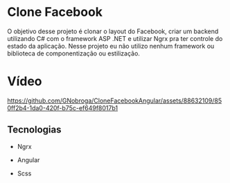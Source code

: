 # Clone Facebook

O objetivo desse projeto é clonar o layout do Facebook, criar um backend utilizando C# com o framework ASP .NET e utilizar Ngrx pra ter controle do estado da aplicação. Nesse projeto eu não utilizo nenhum framework ou biblioteca de componentização ou estilização.

# Vídeo

https://github.com/GNobroga/CloneFacebookAngular/assets/88632109/850ff2b4-1da0-420f-b75c-ef649f8017b1

## Tecnologias

- Ngrx

- Angular

- Scss
